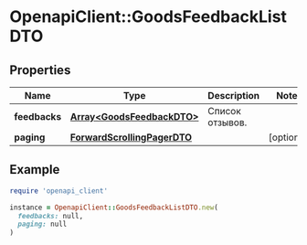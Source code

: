 # OpenapiClient::GoodsFeedbackListDTO

## Properties

| Name | Type | Description | Notes |
| ---- | ---- | ----------- | ----- |
| **feedbacks** | [**Array&lt;GoodsFeedbackDTO&gt;**](GoodsFeedbackDTO.md) | Список отзывов. |  |
| **paging** | [**ForwardScrollingPagerDTO**](ForwardScrollingPagerDTO.md) |  | [optional] |

## Example

```ruby
require 'openapi_client'

instance = OpenapiClient::GoodsFeedbackListDTO.new(
  feedbacks: null,
  paging: null
)
```


